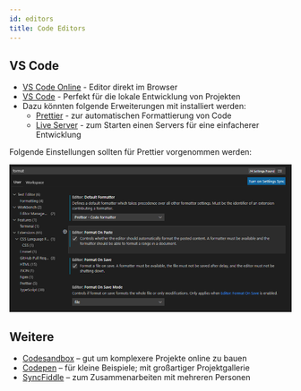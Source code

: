 ```yaml
---
id: editors
title: Code Editors
---
```


## VS Code

* [VS Code Online](https://vscode.dev/) - Editor direkt im Browser
* [VS Code](https://code.visualstudio.com/) - Perfekt für die lokale Entwicklung von Projekten
* Dazu könnten folgende Erweiterungen mit installiert werden:
  * [Prettier](https://marketplace.visualstudio.com/items?itemName=esbenp.prettier-vscode) - zur automatischen Formattierung von Code
  * [Live Server](https://marketplace.visualstudio.com/items?itemName=ritwickdey.LiveServer) - zum Starten einen Servers für eine einfacherer Entwicklung

Folgende Einstellungen sollten für Prettier vorgenommen werden:

![](../../static/img/vscode_settings.png)

## Weitere

* [Codesandbox](https://codesandbox.io/) – gut um komplexere Projekte online zu bauen
* [Codepen](https://codepen.io/) – für kleine Beispiele; mit großartiger Projektgallerie
* [SyncFiddle](https://syncfiddle.net/) – zum Zusammenarbeiten mit mehreren Personen
